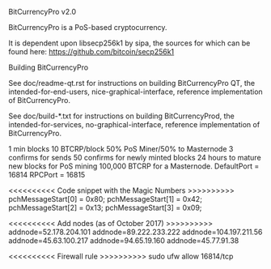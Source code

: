 BitCurrencyPro v2.0

BitCurrencyPro is a PoS-based cryptocurrency.

It is dependent upon libsecp256k1 by sipa, the sources for which can be found here:
https://github.com/bitcoin/secp256k1

Building BitCurrencyPro

See doc/readme-qt.rst for instructions on building BitCurrencyPro QT,
the intended-for-end-users, nice-graphical-interface, reference
implementation of BitCurrencyPro.

See doc/build-*.txt for instructions on building BitCurrencyProd,
the intended-for-services, no-graphical-interface, reference
implementation of BitCurrencyPro.

1 min blocks
10 BTCRP/block
50% PoS Miner/50% to Masternode
3 confirms for sends
50 confirms for newly minted blocks
24 hours to mature new blocks for PoS mining
100,000 BTCRP for a Masternode.
DefaultPort = 16814
RPCPort = 16815

<<<<<<<<<< Code snippet with the Magic Numbers >>>>>>>>>>
pchMessageStart[0] = 0x80;
pchMessageStart[1] = 0x42;
pchMessageStart[2] = 0x13;
pchMessageStart[3] = 0x09;

<<<<<<<<<< Add nodes (as of October 2017) >>>>>>>>>>
addnode=52.178.204.101
addnode=89.222.233.222
addnode=104.197.211.56
addnode=45.63.100.217
addnode=94.65.19.160
addnode=45.77.91.38

<<<<<<<<<< Firewall rule >>>>>>>>>>
sudo ufw allow 16814/tcp
